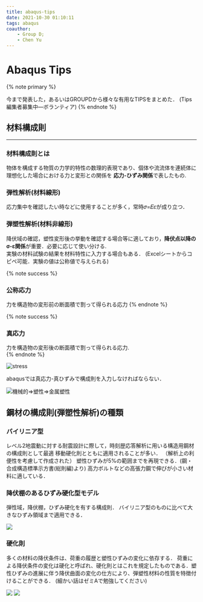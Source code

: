 ```yaml
---
title: abaqus-tips
date: 2021-10-30 01:10:11
tags: abaqus
coauthor: 
    - Group D;
    - Chen Yu
---
```


# Abaqus Tips

{% note primary %}

今まで発表した，あるいはGROUPDから様々な有用なTIPSをまとめた．
(Tips編集者募集中―ボランティア)
{% endnote %}

<!-- more -->

## 材料構成則
--- 

### 材料構成則とは

物体を構成する物質の力学的特性の数理的表現であり、個体や流流体を連続体に理想化した場合における力と変形との関係を
**応力-ひずみ関係**で表したもの.   

### 弾性解析(材料線形)
応力集中を確認したい時などに使用することが多く，常時𝜎=𝐸𝜀が成り立つ．

### 弾塑性解析(材料非線形)
降伏域の確認，塑性変形後の挙動を確認する場合等に適しており，**降伏点以降のσ-ε関係**が重要．必要に応じて使い分ける.  
実験の材料試験の結果を材料特性に入力する場合もある．
(Excelシートからコピペ可能．実験の値は公称値で与えられる)

{% note success %}
### 公称応力
力を構造物の変形前の断面積で割って得られる応力
{% endnote %}

{% note success %}
### 真応力
力を構造物の変形後の断面積で割って得られる応力.  
{% endnote %}

![stress](https://cdn.jsdelivr.net/gh/ChenYu-K/bridgewiki@master/pic/abaqus/materials/stress.png)

abaqusでは真応力-真ひずみで構成則を入力しなければならない．

![機械的⇒塑性⇒金属塑性](https://cdn.jsdelivr.net/gh/ChenYu-K/bridgewiki@master/pic/abaqus/materials/step0.png)

## 鋼材の構成則(弾塑性解析)の種類

### バイリニア型
レベル2地震動に対する耐震設計に際して，時刻歴応答解析に用いる構造用鋼材の構成則として最適
移動硬化則とともに適用されることが多い．
（解析上の利便性を考慮して作成された）
塑性ひずみが5%の範囲までを再現できる．(鋼・合成構造標準示方書(総則編)より)
高力ボルトなどの高張力鋼で伸びが小さい材料に適している．

### 降伏棚のあるひずみ硬化型モデル
弾性域，降伏棚，ひずみ硬化を有する構成則．
バイリニア型のものに比べて大きなひずみ領域まで適用できる．

<img src="https://cdn.jsdelivr.net/gh/ChenYu-K/bridgewiki@master/pic/abaqus/materials/mat1.png">

### 硬化則
多くの材料の降伏条件は、荷重の履歴と塑性ひずみの変化に依存する．
荷重による降伏条件の変化は硬化と呼ばれ、硬化則とはこれを規定したものである．塑性ひずみの進展に伴う降伏曲面の変化の仕方により、弾塑性材料の性質を特徴付けることができる．
(細かい話はゼミAで勉強してください)

<img src="https://cdn.jsdelivr.net/gh/ChenYu-K/bridgewiki@master/pic/abaqus/materials/mat2.png">
<img src="https://cdn.jsdelivr.net/gh/ChenYu-K/bridgewiki@master/pic/abaqus/materials/mat3.png">

